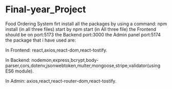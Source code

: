 # Final-year_Project
Food Ordering System
firt install all the packages by using a command: npm install (in all three files)
start by npm start (in All three file)
the Frontend should be on port:5173
the Backend port:3000
the Admin panel port:5174
the package that i have used are:

In Frontend:
react,axios,react-dom,react-tostify.

In Backend:
nodemon,express,bcrypt,body-parser,cors,dotenv,jsonwebtoken,multer,mongoose,stripe,validator(using ES6 module).

In Admin:
axios,react,react-router-dom,react-tostify.
